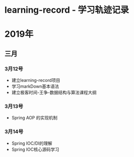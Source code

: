 # learning-record - 学习轨迹记录

# 2019年
## 三月
### 3月12号
+ 建立learning-record项目
+ 学习markDown基本语法
+ 建立极客时间-王争-数据结构与算法课程大纲
### 3月13号
+  Spring AOP 的实现机制
### 3月14号
+ Spring IOC/DI的理解
+ Spring IOC核心源码学习
